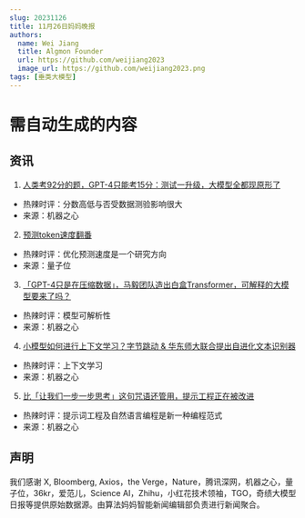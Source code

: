 ```yaml
---
slug: 20231126
title: 11月26日妈妈晚报
authors:
  name: Wei Jiang
  title: Algmon Founder
  url: https://github.com/weijiang2023
  image_url: https://github.com/weijiang2023.png
tags: [垂类大模型]
---
```


# 需自动生成的内容
## 资讯

1. [人类考92分的题，GPT-4只能考15分：测试一升级，大模型全都现原形了](https://mp.weixin.qq.com/s/YwFEwPZB3OsZAV1xozRTNw)
* 热辣时评：分数高低与否受数据测验影响很大
* 来源：机器之心

2. [预测token速度翻番](https://mp.weixin.qq.com/s/riZ2i0UA2Y8GR6du8yig0A)
* 热辣时评：优化预测速度是一个研究方向
* 来源：量子位

3. [「GPT-4只是在压缩数据」，马毅团队造出白盒Transformer，可解释的大模型要来了吗？](https://mp.weixin.qq.com/s/ErrCWbz8zDqSYkC9DH79Mg)
* 热辣时评：模型可解析性
* 来源：机器之心

4. [小模型如何进行上下文学习？字节跳动 & 华东师大联合提出自进化文本识别器](https://mp.weixin.qq.com/s/ANDs3Aywdm9F578JETl08g)
* 热辣时评：上下文学习
* 来源：机器之心

5. [比「让我们一步一步思考」这句咒语还管用，提示工程正在被改进](https://mp.weixin.qq.com/s/1sFPggjZELzjFeKFCnw_8w)
* 热辣时评：提示词工程及自然语言编程是新一种编程范式
* 来源：机器之心

## 声明

我们感谢 X, Bloomberg, Axios，the Verge，Nature，腾讯深网，机器之心，量子位，36kr，爱范儿，Science AI，Zhihu，小红花技术领袖，TGO，奇绩大模型日报等提供原始数据源。由算法妈妈智能新闻编辑部负责进行新闻聚合。